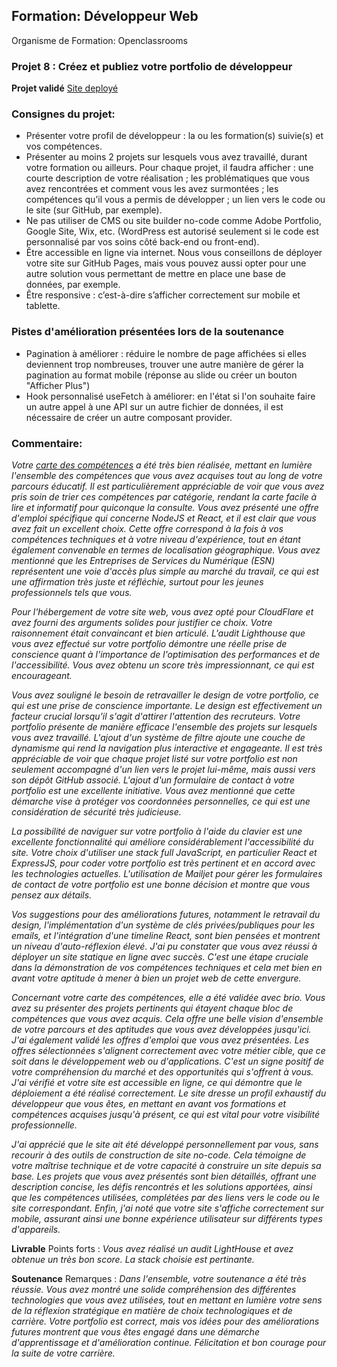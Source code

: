 ## Formation: Développeur Web
Organisme de Formation: Openclassrooms

### Projet 8 : Créez et publiez votre portfolio de développeur
**Projet validé**
[Site deployé](https://arnaudgoguelindev.pages.dev/)

### Consignes du projet:
  - Présenter votre profil de développeur : la ou les formation(s) suivie(s) et vos compétences.
  - Présenter au moins 2 projets sur lesquels vous avez travaillé, durant votre formation ou ailleurs. Pour chaque projet, il faudra afficher :
        une courte description de votre réalisation ;
        les problématiques que vous avez rencontrées et comment vous les avez surmontées ;
        les compétences qu’il vous a permis de développer ;
        un lien vers le code ou le site (sur GitHub, par exemple).
  - Ne pas utiliser de CMS ou site builder no-code comme Adobe Portfolio, Google Site, Wix, etc. (WordPress est autorisé seulement si le code est personnalisé par vos soins côté back-end ou front-end).
  - Être accessible en ligne via internet. Nous vous conseillons de déployer votre site sur GitHub Pages, mais vous pouvez aussi opter pour une autre solution vous permettant de mettre en place une base de données, par exemple.
  - Être responsive : c’est-à-dire s’afficher correctement sur mobile et tablette.

### Pistes d'amélioration présentées lors de la soutenance
  - Pagination à améliorer : réduire le nombre de page affichées si elles deviennent trop nombreuses, trouver une autre manière de gérer la pagination au format mobile (réponse au slide ou créer un bouton "Afficher Plus")
  - Hook personnalisé useFetch à améliorer: en l'état si l'on souhaite faire un autre appel à une API sur un autre fichier de données, il est nécessaire de créer un autre composant provider.
    
### Commentaire:
*Votre [carte des compétences](https://miro.com/app/board/uXjVMl3BCl0=/?share_link_id=641828872347) a été très bien réalisée, mettant en lumière l'ensemble des compétences que vous avez acquises tout au long de votre parcours éducatif. 
Il est particulièrement appréciable de voir que vous avez pris soin de trier ces compétences par catégorie, rendant la carte facile à lire et informatif pour quiconque la consulte.
Vous avez présenté une offre d'emploi spécifique qui concerne NodeJS et React, et il est clair que vous avez fait un excellent choix. 
Cette offre correspond à la fois à vos compétences techniques et à votre niveau d'expérience, tout en étant également convenable en termes de localisation géographique.
Vous avez mentionné que les Entreprises de Services du Numérique (ESN) représentent une voie d'accès plus simple au marché du travail, ce qui est une affirmation très juste et réfléchie, surtout pour les jeunes professionnels tels que vous.*

*Pour l'hébergement de votre site web, vous avez opté pour CloudFlare et avez fourni des arguments solides pour justifier ce choix. Votre raisonnement était convaincant et bien articulé.
L'audit Lighthouse que vous avez effectué sur votre portfolio démontre une réelle prise de conscience quant à l'importance de l'optimisation des performances et de l'accessibilité. 
Vous avez obtenu un score très impressionnant, ce qui est encourageant.*

*Vous avez souligné le besoin de retravailler le design de votre portfolio, ce qui est une prise de conscience importante. 
Le design est effectivement un facteur crucial lorsqu'il s'agit d'attirer l'attention des recruteurs.
Votre portfolio présente de manière efficace l'ensemble des projets sur lesquels vous avez travaillé. 
L'ajout d'un système de filtre ajoute une couche de dynamisme qui rend la navigation plus interactive et engageante.
Il est très appréciable de voir que chaque projet listé sur votre portfolio est non seulement accompagné d'un lien vers le projet lui-même, mais aussi vers son dépôt GitHub associé.
L'ajout d'un formulaire de contact à votre portfolio est une excellente initiative. 
Vous avez mentionné que cette démarche vise à protéger vos coordonnées personnelles, ce qui est une considération de sécurité très judicieuse.*

*La possibilité de naviguer sur votre portfolio à l'aide du clavier est une excellente fonctionnalité qui améliore considérablement l'accessibilité du site.
Votre choix d'utiliser une stack full JavaScript, en particulier React et ExpressJS, pour coder votre portfolio est très pertinent et en accord avec les technologies actuelles.
L'utilisation de Mailjet pour gérer les formulaires de contact de votre portfolio est une bonne décision et montre que vous pensez aux détails.*

*Vos suggestions pour des améliorations futures, notamment le retravail du design, l'implémentation d'un système de clés privées/publiques pour les emails, et l'intégration d'une timeline React, sont bien pensées et montrent un niveau d'auto-réflexion élevé.
J'ai pu constater que vous avez réussi à déployer un site statique en ligne avec succès. C'est une étape cruciale dans la démonstration de vos compétences techniques et cela met bien en avant votre aptitude à mener à bien un projet web de cette envergure.*

*Concernant votre carte des compétences, elle a été validée avec brio. Vous avez su présenter des projets pertinents qui étayent chaque bloc de compétences que vous avez acquis. Cela offre une belle vision d'ensemble de votre parcours et des aptitudes que vous avez développées jusqu'ici.
J'ai également validé les offres d'emploi que vous avez présentées. Les offres sélectionnées s'alignent correctement avec votre métier cible, que ce soit dans le développement web ou d'applications. 
C'est un signe positif de votre compréhension du marché et des opportunités qui s'offrent à vous.
J'ai vérifié et votre site est accessible en ligne, ce qui démontre que le déploiement a été réalisé correctement.
Le site dresse un profil exhaustif du développeur que vous êtes, en mettant en avant vos formations et compétences acquises jusqu'à présent, ce qui est vital pour votre visibilité professionnelle.*

*J'ai apprécié que le site ait été développé personnellement par vous, sans recourir à des outils de construction de site no-code. 
Cela témoigne de votre maîtrise technique et de votre capacité à construire un site depuis sa base.
Les projets que vous avez présentés sont bien détaillés, offrant une description concise, les défis rencontrés et les solutions apportées, ainsi que les compétences utilisées, complétées par des liens vers le code ou le site correspondant.
Enfin, j'ai noté que votre site s'affiche correctement sur mobile, assurant ainsi une bonne expérience utilisateur sur différents types d'appareils.*

**Livrable**
Points forts :
*Vous avez réalisé un audit LightHouse et avez obtenue un très bon score.
La stack choisie est pertinante.*

**Soutenance**
Remarques :
*Dans l'ensemble, votre soutenance a été très réussie. Vous avez montré une solide compréhension des différentes technologies que vous avez utilisées, tout en mettant en lumière votre sens de la réflexion stratégique en matière de choix technologiques et de carrière. Votre portfolio est correct, mais vos idées pour des améliorations futures montrent que vous êtes engagé dans une démarche d'apprentissage et d'amélioration continue.
Félicitation et bon courage pour la suite de votre carrière.*
